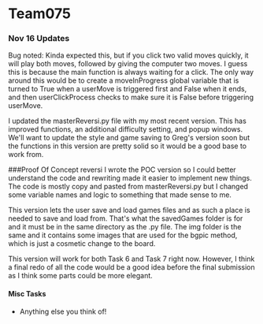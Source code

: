 # Team075

### Nov 16 Updates
Bug noted: Kinda expected this, but if you click two valid moves quickly, it will play both moves, followed by giving the computer two moves. I guess this is because the main function is always waiting for a click. The only way around this would be to create a moveInProgress global variable that is turned to True when a userMove is triggered first and False when it ends, and then userClickProcess checks to make sure it is False before triggering userMove. 

I updated the masterReversi.py file with my most recent version. This has improved functions, an additional difficulty setting, and popup windows. We'll want to update the style and game saving to Greg's version soon but the functions in this version are pretty solid so it would be a good base to work from.

###Proof Of Concept reversi
I wrote the POC version so I could better understand the code and rewriting made it easier to implement new things. The code is mostly copy and pasted from masterReversi.py but I changed some variable names and logic to something that made sense to me. 

This version lets the user save and load games files and as such a place is needed to save and load from. That's what
the savedGames folder is for and it must be in the same directory as the .py file. The img folder is the same and it
contains some images that are used for the bgpic method, which is just a cosmetic change to the board.

This version will work for both Task 6 and Task 7 right now. However, I think a final redo of all the code would be a good idea before the final submission as I think some parts could be more elegant.

#### Misc Tasks
 * Anything else you think of!
